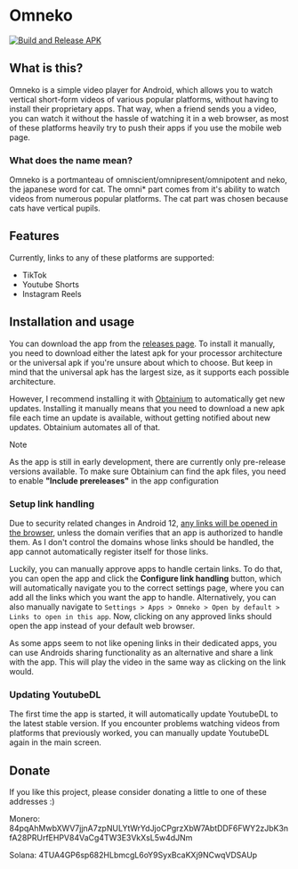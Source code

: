 # Omneko

[![Build and Release APK](https://github.com/tobocode/Omneko/actions/workflows/build_release.yaml/badge.svg)](https://github.com/tobocode/Omneko/actions/workflows/build_release.yaml)

## What is this?

Omneko is a simple video player for Android, which allows you to watch vertical short-form videos of various popular platforms, without having to install their proprietary apps.
That way, when a friend sends you a video, you can watch it without the hassle of watching it in a web browser, as most of these platforms heavily try to push their apps if you use the mobile web page.

### What does the name mean?

Omneko is a portmanteau of omniscient/omnipresent/omnipotent and neko, the japanese word for cat.
The omni* part comes from it's ability to watch videos from numerous popular platforms.
The cat part was chosen because cats have vertical pupils.

## Features

Currently, links to any of these platforms are supported:

- TikTok
- Youtube Shorts
- Instagram Reels

## Installation and usage

You can download the app from the [releases page](https://github.com/tobocode/Omneko/releases).
To install it manually, you need to download either the latest apk for your processor architecture or the universal apk if you're unsure about which to choose.
But keep in mind that the universal apk has the largest size, as it supports each possible architecture.

However, I recommend installing it with [Obtainium](https://github.com/ImranR98/Obtainium) to automatically get new updates.
Installing it manually means that you need to download a new apk file each time an update is available, without getting notified about new updates.
Obtainium automates all of that.

> [!NOTE]
> As the app is still in early development, there are currently only pre-release versions available.
> To make sure Obtainium can find the apk files, you need to enable **"Include prereleases"** in the app configuration

### Setup link handling

Due to security related changes in Android 12, [any links will be opened in the browser](https://developer.android.com/training/app-links/#web-links), unless the domain verifies that an app is authorized to handle them.
As I don't control the domains whose links should be handled, the app cannot automatically register itself for those links.

Luckily, you can manually approve apps to handle certain links.
To do that, you can open the app and click the **Configure link handling** button, which will automatically navigate you to the correct settings page, where you can add all the links which you want the app to handle.
Alternatively, you can also manually navigate to `Settings > Apps > Omneko > Open by default > Links to open in this app`.
Now, clicking on any approved links should open the app instead of your default web browser.

As some apps seem to not like opening links in their dedicated apps, you can use Androids sharing functionality as an alternative and share a link with the app.
This will play the video in the same way as clicking on the link would.

### Updating YoutubeDL

The first time the app is started, it will automatically update YoutubeDL to the latest stable version.
If you encounter problems watching videos from platforms that previously worked, you can manually update YoutubeDL again in the main screen.

## Donate

If you like this project, please consider donating a little to one of these addresses :)

Monero: 84pqAhMwbXWV7jjnA7zpNULYtWrYdJjoCPgrzXbW7AbtDDF6FWY2zJbK3nfA28PRUrfEHPV84VaCg4TW3E3VkXsL5w4dJNm

Solana: 4TUA4GP6sp682HLbmcgL6oY9SyxBcaKXj9NCwqVDSAUp

